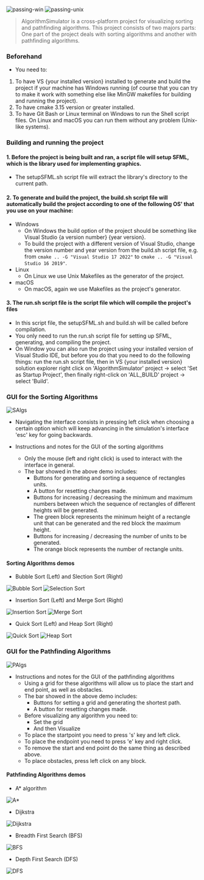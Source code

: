 ![passing-win](https://img.shields.io/badge/Visual%20Studio%2017%202022%20Windows%20build-passing-green?style=plastic&logo=appveyor) ![passing-unix](https://img.shields.io/badge/Unix%20Makefiles%20Linux%20and%20macOS%20build-passing-green?style=plastic&logo=appveyor)

> AlgorithmSimulator is a cross-platform project for visualizing sorting and pathfinding algorithms.
> This project consists of two majors parts: One part of the project deals with sorting algorithms and another with pathfinding algorithms.

### Beforehand

* You need to:

1. To have VS {your installed version} installed to generate and build the project if your machine has Windows running (of course that you can try to make it work with something else like MinGW makefiles for building and running the project).
2. To have cmake 3.15 version or greater installed.
3. To have Git Bash or Linux terminal on Windows to run the Shell script files. On Linux and macOS you can run them without any problem (Unix-like systems).


### Building and running the project 

#### 1. Before the project is being built and ran, a script file will setup SFML, which is the library used for implementing graphics. 
* The setupSFML.sh script file will extract the library's directory to the current path. 
#### 2. To generate and build the project, the build.sh script file will automatically build the project according to one of the following OS' that you use on your machine:
* Windows
	* On Windows the build option of the project should be something like Visual Studio {a version number} {year version}.
	* To build the project with a different version of Visual Studio, change the version number and year version from the build.sh script file, e.g. from `cmake .. -G "Visual Studio 17 2022"` to `cmake .. -G "Visual Studio 16 2019"`.
* Linux 
	* On Linux we use Unix Makefiles as the generator of the project.
* macOS
	* On macOS, again we use Makefiles as the project's generator.
#### 3. The run.sh script file is the script file which will compile the project's files
* In this script file, the setupSFML.sh and build.sh will be called before compilation.
* You only need to run the run.sh script file for setting up SFML, generating, and compiling the project.
* On Window you can also run the project using your installed version of Visual Studio IDE, but before you do that you need to do the following things: run the run.sh script file, then in VS {your installed version} solution explorer right click on 'AlgorithmSimulator' project -> select 'Set as Startup Project', then finally right-click on 'ALL_BUILD' project -> select 'Build'.  

### GUI for the Sorting Algorithms

![SAlgs](/media/generalDemo.gif)

* Navigating the interface consists in pressing left click when choosing a certain option which will keep advancing in the simulation's interface 'esc' key for going backwards.

* Instructions and notes for the GUI of the sorting algorithms
	* Only the mouse (left and right click) is used to interact with the interface in general.
	* The bar showed in the above demo includes:
		* Buttons for generating and sorting a sequence of rectangles units.
		* A button for resetting changes made.
		* Buttons for increasing / decreasing the minimum and maximum numbers between which the sequence of rectangles of different heights will be generated.
		* The green block represents the minimum height of a rectangle unit that can be generated and the red block the maximum height.
		* Buttons for increasing / decreasing the number of units to be generated.
		* The orange block represents the number of rectangle units.

#### Sorting Algorithms demos

* Bubble Sort (Left) and Slection Sort (Right)
 
![Bubble Sort](/media/bubbleSortDemo.gif) ![Selection Sort](/media/selectionSortDemo.gif)

* Insertion Sort (Left) and Merge Sort (Right)

![Insertion Sort](/media/insertionSortDemo.gif) ![Merge Sort](/media/mergeSortDemo.gif)

* Quick Sort (Left) and Heap Sort (Right)

![Quick Sort](/media/quickSortDemo.gif) ![Heap Sort](/media/heapSortDemo.gif)


### GUI for the Pathfinding Algorithms

![PAlgs](/media/palgsguiDemo.gif)

* Instructions and notes for the GUI of the pathfinding algorithms
	* Using a grid for these algorithms will allow us to place the start and end point, as well as obstacles.
	* The bar showed in the above demo includes:
		* Buttons for setting a grid and generating the shortest path.
		* A button for resetting changes made.
	* Before visualizing any algorithm you need to:
		* Set the grid
		* And then Visualize
	* To place the startpoint you need to press 's' key and left click.
	* To place the endpoint you need to press 'e' key and right click.
	* To remove the start and end point do the same thing as described above.
	* To place obstacles, press left click on any block.

#### Pathfinding Algorithms demos

* A* algorithm
 
![A*](/media/astarDemo.gif)

* Dijkstra

![Dijkstra](/media/dijkDemo.gif) 

* Breadth First Search (BFS)

![BFS](/media/bfsDemo.gif)

* Depth First Search (DFS)

![DFS](/media/dfsDemo.gif)
